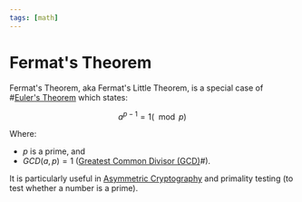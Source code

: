 ```yaml
---
tags: [math]
---
```


# Fermat's Theorem

Fermat's Theorem, aka Fermat's Little Theorem, is a special case of
#[Euler's Theorem](202210222028.md) which states:

$$
a^{p-1} = 1 (\mod p)
$$

Where:
- $p$ is a prime, and
- $GCD(a, p) = 1$ ([Greatest Common Divisor (GCD)](202210092214.md)#).

It is particularly useful in [Asymmetric Cryptography](202203221212.md) and
primality testing (to test whether a number is a prime).
